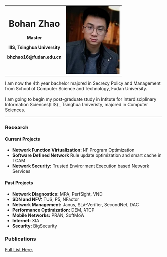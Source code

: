 
<!-------------------------------------------------------------------------------------------->
<table border="0">
  <tr>
    <td width="50%" align="center" valign="top">
      <h1>Bohan Zhao</h1>
      <p><b>Master</b></p>
      <p><b>IIIS, Tsinghua University</b></p>
      <p><b>bhzhao16@fudan.edu.cn</b></p>
    </td>
    <td width="50%" align="center" valign="middle">
      <img src="Bohan_Zhao_s.jpg" width="100%">      
    </td>
  </tr>
</table>

I am now the 4th year bachelor majored in Secrecy Policy and Management from School of Computer Science and Technology, Fudan University.
<br><br>
I am going to begin my post-graduate study in Intitute for Interdisciplinary Information Sciences(IIIS) , Tsinghua Univeristy, majored in Computer Sciences.
<hr>


<!-------------------------------------------------------------------------------------------->
<h3>Research</h3>
<h4>Current Projects</h4>
<ul>
<li><b>Network Function Virtualization:</b>    NF Program Optimization </li>
<li><b>Software Defined Network</b>            Rule update optimization and smart cache in TCAM</li>
<li><b>Network Security:</b>                   Trusted Environment Execution based Network Services</li>
</ul>

<h4>Past Projects</h4>
<ul>
<li><b>Network Diagnostics:</b>             MPA, PerfSight, VND </li>
<li><b>SDN and NFV:</b>                     TUS, P5, NFactor </li>
<li><b>Network Management:</b>              Janus, SLA-Verifier, SecondNet, DAC </li>
<li><b>Performance Optimization:</b>        DEM, ATCP </li>
<li><b>Mobile Networks:</b>                 PRAN, SoftMoW </li>
<li><b>Internet:</b>                        XIA </li>
<li><b>Security:</b>                        BigSecurity </li>
</ul>
<!--------<a href="research.pdf" target="_blank">Research Statement</a>------->

<!-------------------------------------------------------------------------------------------->
<h3>Publications</h3>
<a href="publications.pdf" target="_blank">Full List Here.</a>

<!-------------------------------------------------------------------------------------------->

